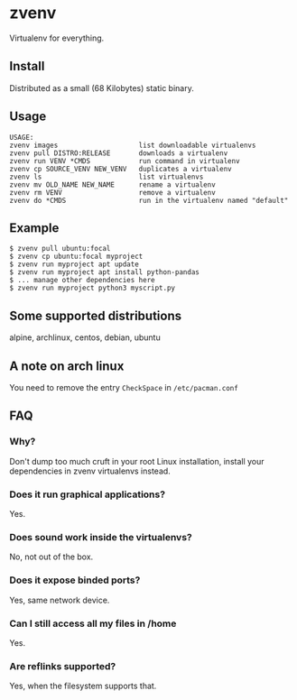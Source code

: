 # zvenv
Virtualenv for everything.

## Install
Distributed as a small (68 Kilobytes) static binary.

## Usage
```
USAGE:
zvenv images                    list downloadable virtualenvs
zvenv pull DISTRO:RELEASE       downloads a virtualenv
zvenv run VENV *CMDS            run command in virtualenv
zvenv cp SOURCE_VENV NEW_VENV   duplicates a virtualenv
zvenv ls                        list virtualenvs
zvenv mv OLD_NAME NEW_NAME      rename a virtualenv
zvenv rm VENV                   remove a virtualenv
zvenv do *CMDS                  run in the virtualenv named "default"
```

## Example
```
$ zvenv pull ubuntu:focal
$ zvenv cp ubuntu:focal myproject
$ zvenv run myproject apt update
$ zvenv run myproject apt install python-pandas
$ ... manage other dependencies here
$ zvenv run myproject python3 myscript.py
```

## Some supported distributions
alpine, archlinux, centos, debian, ubuntu



## A note on arch linux
You need to remove the entry `CheckSpace` in `/etc/pacman.conf`

## FAQ

### Why?

Don't dump too much cruft in your root Linux installation, install your dependencies in zvenv virtualenvs instead.

### Does it run graphical applications?
Yes.

### Does sound work inside the virtualenvs?
No, not out of the box.

### Does it expose binded ports?
Yes, same network device.

### Can I still access all my files in /home
Yes.

### Are reflinks supported?
Yes, when the filesystem supports that.
